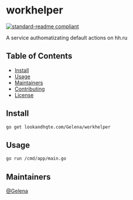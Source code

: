 # workhelper

[![standard-readme compliant](https://img.shields.io/badge/standard--readme-OK-green.svg?style=flat-square)](https://github.com/RichardLitt/standard-readme)

A service authomatizating default actions on hh.ru

## Table of Contents

- [Install](#install)
- [Usage](#usage)
- [Maintainers](#maintainers)
- [Contributing](#contributing)
- [License](#license)

## Install

```sh
go get lookandhqte.com/Gelena/workhelper
```

## Usage

```sh
go run /cmd/app/main.go
```

## Maintainers

[@Gelena](https://lookandhqte.com)



